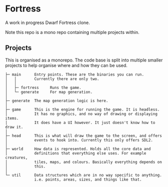 
# Fortress

A work in progress Dwarf Fortress clone.

Note this repo is a mono repo containing multiple projects within.

## Projects

This is organised as a monorepo. The code base is split into multiple smaller
projects to help organise where and how they can be used.

    ├─ main      Entry points. These are the binaries you can run.
    │   │        Currently there are only two.      
    │   │
    │   ├─ fortress     Runs the game.
    │   └─ generate     For map generation.
    │
    ├─ generate  The map generation logic is here.
    │
    ├─ game      This is the engine for running the game. It is headless.
    │            It has no graphics, and no way of drawing or displaying items.
    │            It does have a UI however. It just doesn't know how to draw it.
    │
    ├─ head      This is what will draw the game to the screen, and offers
    │            events to hook into. Currently this only offers SDL2.
    │
    ├─ world     How data is represented. Holds all the core data and
    │            definitions that everything else uses. For example creatures,
    │            tiles, maps, and colours. Basically everything depends on
    │            this.
    │
    └─ util      Data structures which are in no way specific to anything.
                 i.e. points, areas, sizes, and things like that.

